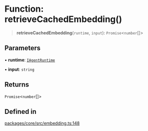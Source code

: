 # Function: retrieveCachedEmbedding()

> **retrieveCachedEmbedding**(`runtime`, `input`): `Promise`\<`number`[]\>

## Parameters

• **runtime**: [`IAgentRuntime`](../interfaces/IAgentRuntime.md)

• **input**: `string`

## Returns

`Promise`\<`number`[]\>

## Defined in

[packages/core/src/embedding.ts:148](https://github.com/8bitsats/eliza/blob/b6c06b96b915454d08a65f46cfdce8da763cbf85/packages/core/src/embedding.ts#L148)
